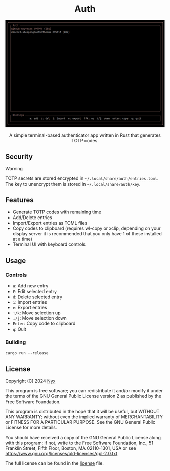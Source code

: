 <div align="center">

# Auth

![](.github/auth.png)

A simple terminal-based authenticator app written in Rust that generates TOTP codes.

</div>

## Security

> [!WARNING]
> TOTP secrets are stored encrypted in `~/.local/share/auth/entries.toml`. The key to unencrypt them is stored in `~/.local/share/auth/key`.

## Features

- Generate TOTP codes with remaining time
- Add/Delete entries
- Import/Export entries as TOML files
- Copy codes to clipboard (requires wl-copy or xclip, depending on your display server it is recommended that you only have 1 of these installed at a time)
- Terminal UI with keyboard controls

## Usage

### Controls

- `a`: Add new entry
- `E`: Edit selected entry
- `d`: Delete selected entry
- `i`: Import entries
- `e`: Export entries
- `↑/k`: Move selection up
- `↓/j`: Move selection down
- `Enter`: Copy code to clipboard
- `q`: Quit

### Building

```
cargo run --release
```

## License

Copyright (C) 2024 [Nyx](https://github.com/nnyyxxxx)

This program is free software; you can redistribute it and/or modify it under the terms of the GNU General Public License version 2 as published by the Free Software Foundation.

This program is distributed in the hope that it will be useful, but WITHOUT ANY WARRANTY; without even the implied warranty of MERCHANTABILITY or FITNESS FOR A PARTICULAR PURPOSE. See the GNU General Public License for more details.

You should have received a copy of the GNU General Public License along with this program; if not, write to the Free Software Foundation, Inc., 51 Franklin Street, Fifth Floor, Boston, MA 02110-1301, USA or see <https://www.gnu.org/licenses/old-licenses/gpl-2.0.txt>

The full license can be found in the [license](license) file.
